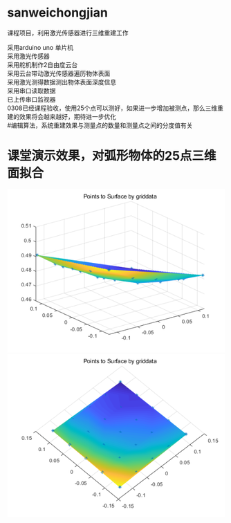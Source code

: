 # sanweichongjian
课程项目，利用激光传感器进行三维重建工作  

采用arduino uno 单片机  
采用激光传感器  
采用舵机制作2自由度云台  
采用云台带动激光传感器遍历物体表面  
采用激光测得数据测出物体表面深度信息  
采用串口读取数据  
已上传串口监视器  
0308已经课程验收，使用25个点可以测好，如果进一步增加被测点，那么三维重建的效果将会越来越好，期待进一步优化  
#编辑算法，系统重建效果与测量点的数量和测量点之间的分度值有关  
# 课堂演示效果，对弧形物体的25点三维面拟合
 ![image](https://github.com/summerlikey/sanweichongjian/raw/master/image/image25.png)   
 ![image](https://github.com/summerlikey/sanweichongjian/raw/master/image/point25.png) 
